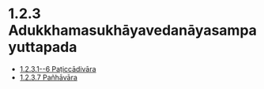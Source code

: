 # 1.2.3 Adukkhamasukhāyavedanāyasampayuttapada

* [1.2.3.1--6 Paṭiccādivāra](1.2.3/1.2.3.1--6.md)
* [1.2.3.7 Pañhāvāra](1.2.3/1.2.3.7.md)
